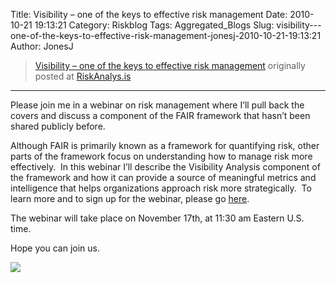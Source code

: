 Title: Visibility – one of the keys to effective risk management
Date: 2010-10-21 19:13:21
Category: Riskblog
Tags: Aggregated_Blogs
Slug: visibility---one-of-the-keys-to-effective-risk-management-jonesj-2010-10-21-19:13:21
Author: JonesJ

>[Visibility – one of the keys to effective risk management](http://feedproxy.google.com/~r/Riskanalysis/~3/eWKcaptYTXs/) originally posted at [RiskAnalys.is](http://riskmanagementinsight.com/riskanalysis)
***
Please join me in a webinar on risk management where I’ll pull back the covers and discuss a component of the FAIR framework that hasn’t been shared publicly before.

Although FAIR is primarily known as a framework for quantifying risk, other parts of the framework focus on understanding how to manage risk more effectively.  In this webinar I’ll describe the Visibility Analysis component of the framework and how it can provide a source of meaningful metrics and intelligence that helps organizations approach risk more strategically.  To learn more and to sign up for the webinar, please go [here](http://www.businessofsecurity.com/eventpage6.html).

The webinar will take place on November 17th, at 11:30 am Eastern U.S. time.

Hope you can join us.

![](http://feeds.feedburner.com/~r/Riskanalysis/~4/eWKcaptYTXs)

